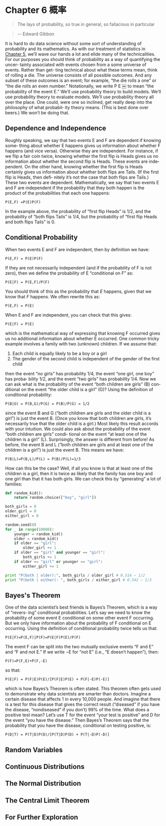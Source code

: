 # Chapter 6 概率
> The lays of probability, so true in general, so fallacious in particular

> -- Edward Gibbon

It is hard to do data science without some sort of understanding of probability and its mathematics. As with our treatment of statistics in [Chapter 5](), we’ll wave our hands a lot and elide many of the technicalities.
For our purposes you should think of probability as a way of quantifying the uncer‐ tainty associated with events chosen from a some universe of events. Rather than get‐ ting technical about what these terms mean, think of rolling a die. The universe consists of all possible outcomes. And any subset of these outcomes is an event; for example, “the die rolls a one” or “the die rolls an even number.”
Notationally, we write P E ￼ to mean “the probability of the event E.”
We’ll use probability theory to build models. We’ll use probability theory to evaluate
models. We’ll use probability theory all over the place.
One could, were one so inclined, get really deep into the philosophy of what probabil‐
ity theory means. (This is best done over beers.) We won’t be doing that.

## Dependence and Independence
Roughly speaking, we say that two events E and F are dependent if knowing some‐ thing about whether E happens gives us information about whether F happens (and vice versa). Otherwise they are independent.
For instance, if we flip a fair coin twice, knowing whether the first flip is Heads gives us no information about whether the second flip is Heads. These events are inde‐ pendent. On the other hand, knowing whether the first flip is Heads certainly gives us information about whether both flips are Tails. (If the first flip is Heads, then defi‐ nitely it’s not the case that both flips are Tails.) These two events are dependent.
Mathematically, we say that two events E and F are independent if the probability that they both happen is the product of the probabilities that each one happens:
```
P(E,F) =P(E)P(F)
```
In the example above, the probability of “first flip Heads” is 1/2, and the probability of “both flips Tails” is 1/4, but the probability of “first flip Heads and both flips Tails” is 0.


## Conditional Probability
When two events E and F are independent, then by definition we have:
```
P(E,F) = P(E)P(F)
```
If they are not necessarily independent (and if the probability of F is not zero), then we define the probability of E “conditional on F” as:

```
P(E|F) = P(E,F)/P(F)
```

You should think of this as the probability that *E* happens, given that we know that *F* happens.
We often rewrite this as:
```
P(E,F) = P(E)
```
When E and F are independent, you can check that this gives:
```
P(E|F) = P(E)
```
which is the mathematical way of expressing that knowing F occurred gives us no
additional information about whether E occurred.
One common tricky example involves a family with two (unknown) children. If we assume that:
1. Each child is equally likely to be a boy or a girl
2. The gender of the second child is independent of the gender of the first child

then the event “no girls” has probability 1/4, the event “one girl, one boy” has proba‐ bility 1/2, and the event “two girls” has probability 1/4.
Now we can ask what is the probability of the event “both children are girls” (B) con‐ ditional on the event “the older child is a girl” (G)? Using the definition of conditional probability:
```
P(B|G) = P(B,G)/P(G) = P(B)/P(G) = 1/2
```
since the event B and G (“both children are girls and the older child is a girl”) is just the event B. (Once you know that both children are girls, it’s necessarily true that the older child is a girl.)
Most likely this result accords with your intuition.
We could also ask about the probability of the event “both children are girls” condi‐ tional on the event “at least one of the children is a girl” (L). Surprisingly, the answer is different from before!
As before, the event B and L (“both children are girls and at least one of the children is a girl”) is just the event B. This means we have:
```
P(B|L)=P(B,L)/P(L) = P(B)/P(L)=1/3
```

How can this be the case? Well, if all you know is that at least one of the children is a girl, then it is twice as likely that the family has one boy and one girl than that it has both girls.
We can check this by “generating” a lot of families:

```python
def random_kid():
    return random.choice(["boy", "girl"])

both_girls = 0
older_girl = 0
either_girl = 0

random.seed(0)
for _ in range(10000):
    younger = random_kid() 
    older = random_kid() 
    if older == "girl":
        older_girl += 1
    if older == "girl" and younger == "girl":
        both_girls += 1
    if older == "girl" or younger == "girl":
        either_girl += 1

print "P(both | older):", both_girls / older_girl # 0.514 ~ 1/2 
print "P(both | either): ", both_girls / either_girl # 0.342 ~ 1/3
```
## Bayes's Theorem
One of the data scientist’s best friends is Bayes’s Theorem, which is a way of “revers‐ ing” conditional probabilities. Let’s say we need to know the probability of some event E conditional on some other event F occurring. But we only have information about the probability of F conditional on E occurring. Using the definition of conditional probability twice tells us that:
```
P(E|F)=P(E,F)|P(F)=P(E|F)P(E)/P(F)
```
The event F can be split into the two mutually exclusive events “F and E” and “F and
not E.” If we write ¬E for “not E” (i.e., “E doesn’t happen”), then:
```
P(F)=P(F,E)+P(F,-E)
```
so that:
```
P(E|F) = P(F|E)P(E)/[P(F|E)P(E) + P(F|-E)P(-E)]
```
which is how Bayes’s Theorem is often stated.
This theorem often gets used to demonstrate why data scientists are smarter than doctors. Imagine a certain disease that affects 1 in every 10,000 people. And imagine that there is a test for this disease that gives the correct result (“diseased” if you have the disease, “nondiseased” if you don’t) 99% of the time.
What does a positive test mean? Let’s use T for the event “your test is positive” and D for the event “you have the disease.” Then Bayes’s Theorem says that the probability that you have the disease, conditional on testing positive, is:

```
P(D|T) = P(T|D)P(D)/[P(T|D)P(D) + P(T|-D)P(-D)]
```

## Random Variables
## Continuous Distributions
## The Normal Distribution
## The Central Limit Theorem
## For Further Exploration